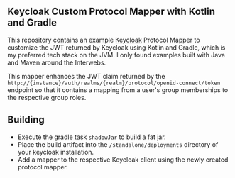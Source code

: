 ##  Keycloak Custom Protocol Mapper with Kotlin and Gradle
This repository contains an example <a href="https://github.com/keycloak/keycloak">Keycloak</a> Protocol Mapper to customize the JWT returned by Keycloak using Kotlin and Gradle, which is my preferred tech stack on the JVM. I only found examples built with Java and Maven around the Interwebs.

This mapper enhances the JWT claim returned by the `http://{instance}/auth/realms/{realm}/protocol/openid-connect/token` endpoint so that it contains a mapping from a user's group memberships to the respective group roles.

## Building
- Execute the gradle task `shadowJar` to build a fat jar.
- Place the build artifact into the `/standalone/deployments` directory of your keycloak installation.
- Add a mapper to the respective Keycloak client using the newly created protocol mapper.

